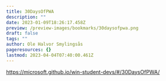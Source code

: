 ```yaml
---
title: 30DaysOfPWA
description: ""
date: 2023-01-09T18:26:17.458Z
preview: /preview-images/bookmarks/30daysofpwa.png
draft: false
tags: ""
author: Ole Halvor Smylingsås
pageresources: {}
lastmod: 2023-04-04T07:40:00.461Z
---
```


<!--more-->
https://microsoft.github.io/win-student-devs/#/30DaysOfPWA/